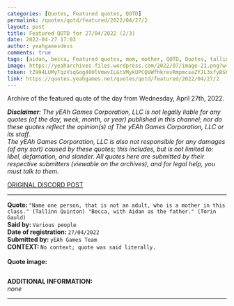 ```yaml
---
categories: [Quotes, Featured quotes, QOTD]
permalink: /quotes/qotd/featured/2022/04/27/2
layout: post
title: Featured QOTD for 27/04/2022 (2/3)
date: 2022-04-27 17:03
author: yeahgamesdevs
comments: true
tags: [aidan, becca, Featured quotes, mom, mother, QOTD, Quotes, tallinn, torin, wednesday]
image: https://yeaharchives.files.wordpress.com/2022/07/image-21.png?w=508
token: tZ994LUMyTqzViqGog40UlVmwvILGtVMykUPCQVWfhkrevRmpmcseZYJL3xfyBShajz7CUteb3VPu78xnoFQkgzVUTsP25cOJ43dAskAVjG8xFRpXv4yjCyLIiKwqN9K3Bn5ujucuOsG
link: https://quotes.yeahgames.net/quotes/qotd/featured/2022/04/27/2
---
```

<!-- wp:paragraph -->
<p>Archive of the featured quote of the day from Wednesday, April 27th, 2022. </p>
<!-- /wp:paragraph -->

<!-- wp:paragraph -->
<p><em><strong>Disclaimer</strong>: The yEAh Games Corporation, LLC is not legally liable for any quotes (of the day, week, month, or year) published in this channel; nor do these quotes reflect the opinion(s) of The yEAh Games Corporation, LLC or its staff</em>.<br><em>The yEAh Games Corporation, LLC is also not responsible for any damages (of any sort) caused by these quotes; this includes, but is not limited to: libel, defamation, and slander. All quotes here are submitted by their respective submitters (viewable on the archives), and for legal help, you must talk to them.</em><br><a href="https://cdn.discordapp.com/attachments/958100064079839303/964566123628609628/unknown.png"></a></p>
<!-- /wp:paragraph -->

<!-- wp:buttons {"layout":{"type":"flex","justifyContent":"left"}} -->
<div class="wp-block-buttons"><!-- wp:button {"textColor":"vivid-cyan-blue","align":"center","style":{"border":{"radius":"18px"}},"className":"is-style-fill"} -->
<div class="wp-block-button aligncenter is-style-fill"><a class="wp-block-button__link has-vivid-cyan-blue-color has-text-color wp-element-button" href="https://discord.com/channels/887052880782176266/958100064079839303/969043922871545877" style="border-radius:18px;">ORIGINAL DISCORD POST</a></div>
<!-- /wp:button --></div>
<!-- /wp:buttons -->

<!-- wp:separator {"align":"center","className":"is-style-wide"} -->
<hr class="wp-block-separator aligncenter has-alpha-channel-opacity is-style-wide" />
<!-- /wp:separator -->

<!-- wp:paragraph -->
<p><strong>Quote: </strong><code>"Name one person, that is not an adult, who is a mother in this class." (Tallinn Quinton) "Becca, with Aidan as the father." (Torin Gauld)</code><br><strong>Said by: </strong><code>Various people</code><br><strong>Date of registration: </strong><code>27/04/2022</code> <br><strong>Submitted by: </strong><code>yEAh Games Team</code><br><strong>CONTEXT: </strong><code>No context; quote was said literally.<br></code><br><strong>Quote image:</strong></p>
<!-- /wp:paragraph -->

<!-- wp:image {"id":771,"sizeSlug":"large","linkDestination":"none"} -->
<figure class="wp-block-image size-large"><img src="https://yeaharchives.files.wordpress.com/2022/07/image-21.png?w=508" alt="" class="wp-image-771" /></figure>
<!-- /wp:image -->

<!-- wp:paragraph -->
<p><strong>ADDITIONAL INFORMATION:</strong><br><em>none</em></p>
<!-- /wp:paragraph -->

<!-- wp:separator {"className":"is-style-wide"} -->
<hr class="wp-block-separator has-alpha-channel-opacity is-style-wide" />
<!-- /wp:separator -->
